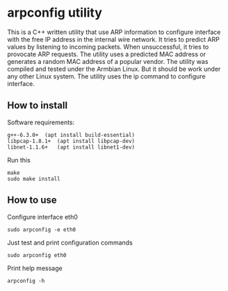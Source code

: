 # arpconfig utility

This is a C++ written utility that use ARP information to configure interface
with the free IP address in the internal wire network. It tries to predict
ARP values by listening to incoming packets. When unsuccessful, it tries to
provocate ARP requests. The utility uses a predicted MAC address or generates
a random MAC address of a popular vendor. The utility was compiled and tested
under the Armbian Linux. But it should be work under any other Linux system.
The utility uses the ip command to configure interface.

## How to install

Software requirements:

	g++-6.3.0+	(apt install build-essential)
	libpcap-1.8.1+ 	(apt install libpcap-dev)
	libnet-1.1.6+ 	(apt install libnet1-dev)

Run this

	make
	sudo make install

## How to use

Configure interface eth0

	sudo arpconfig -e eth0

Just test and print configuration commands

	sudo arpconfig eth0

Print help message

	arpconfig -h
